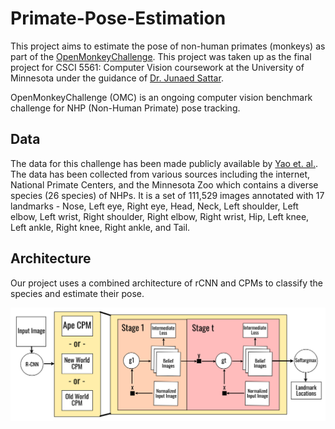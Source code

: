 # Primate-Pose-Estimation

This project aims to estimate the pose of non-human primates (monkeys) as part of the [OpenMonkeyChallenge](http://openmonkeychallenge.com). This project was taken up as the final project for CSCI 5561: Computer Vision coursework at the University of Minnesota under the guidance of [Dr. Junaed Sattar](https://cse.umn.edu/cs/junaed-sattar).  

OpenMonkeyChallenge (OMC) is an ongoing computer vision benchmark challenge for NHP (Non-Human Primate) pose tracking.  


## Data

The data for this challenge has been made publicly available by [Yao et. al.](https://www.biorxiv.org/content/10.1101/2021.09.08.459549v1). The data has been collected from various sources including the internet, National Primate Centers, and the Minnesota Zoo which contains a diverse species (26 species) of NHPs. It is a set of 111,529 images annotated with 17 landmarks - Nose, Left eye, Right eye, Head, Neck, Left shoulder, Left elbow, Left wrist, Right shoulder, Right elbow, Right wrist, Hip, Left knee, Left ankle, Right knee, Right ankle, and Tail.  


## Architecture

Our project uses a combined architecture of rCNN and CPMs to classify the species and estimate their pose.  

![architecture](assets/architecture.png)

